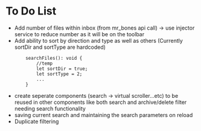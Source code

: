 # To Do List
- Add number of files within inbox (from mr_bones api call) -> use injector service to reduce number as it will be on the toolbar
- Add ability to sort by direction and type as well as others (Currently sortDir and sortType are hardcoded)
    ```
        searchFiles(): void {
            //temp
            let sortDir = true;
            let sortType = 2;
            ...
        }
    ``` 
- create seperate components (search -> virtual scroller...etc) to be reused in other components like both search and archive/delete filter needing search functionality
- saving current search and maintaining the search parameters on reload
- Duplicate filtering